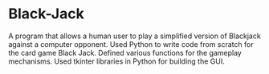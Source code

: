 # Black-Jack
A program that allows a human user to play a simplified version of Blackjack against a computer opponent.
Used Python to write code from scratch for the card game Black Jack.
Defined various functions for the gameplay mechanisms.
Used tkinter libraries in Python for building the GUI.
